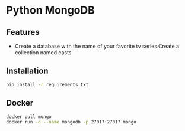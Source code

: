 # Python MongoDB
 
  

## Features

* Create a database with the name of your favorite tv series.Create a collection named casts

## Installation

  ```bash
  pip install -r requirements.txt
  ```

## Docker

  ```bash
  docker pull mongo
  docker run -d --name mongodb -p 27017:27017 mongo
  ```
